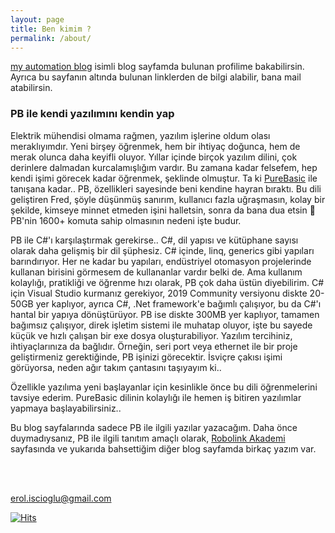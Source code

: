 ```yaml
---
layout: page
title: Ben kimim ?
permalink: /about/
---
```


[my automation blog](https://erolcum.blogspot.com) isimli blog sayfamda bulunan profilime bakabilirsin. Ayrıca bu sayfanın altında bulunan linklerden de bilgi alabilir, bana mail atabilirsin.

### PB ile kendi yazılımını kendin yap

Elektrik mühendisi olmama rağmen, yazılım işlerine oldum olası meraklıyımdır. Yeni birşey öğrenmek, hem bir ihtiyaç doğunca, hem de merak olunca daha keyifli oluyor. Yıllar içinde birçok yazılım dilini, çok derinlere dalmadan kurcalamışlığım vardır. Bu zamana kadar felsefem, hep kendi işimi görecek kadar öğrenmek, şeklinde olmuştur. Ta ki [PureBasic](https://www.purebasic.com) ile tanışana kadar.. PB, özellikleri sayesinde beni kendine hayran bıraktı. Bu dili geliştiren Fred, şöyle düşünmüş sanırım, kullanıcı fazla uğraşmasın, kolay bir şekilde, kimseye minnet etmeden işini halletsin, sonra da bana dua etsin 🙂 PB'nin 1600+ komuta sahip olmasının nedeni işte budur.

PB ile C#'ı karşılaştırmak gerekirse.. C#, dil yapısı ve kütüphane sayısı olarak daha gelişmiş bir dil şüphesiz. C# içinde, linq, generics gibi yapıları barındırıyor. Her ne kadar bu yapıları, endüstriyel otomasyon projelerinde kullanan birisini görmesem de kullananlar vardır belki de. Ama kullanım kolaylığı, pratikliği ve öğrenme hızı olarak, PB çok daha üstün diyebilirim. C# için Visual Studio kurmanız gerekiyor, 2019 Community versiyonu diskte 20-50GB yer kaplıyor, ayrıca C#, .Net framework'e bağımlı çalışıyor, bu da C#'ı hantal bir yapıya dönüştürüyor. PB ise diskte 300MB yer kaplıyor, tamamen bağımsız çalışıyor, direk işletim sistemi ile muhatap oluyor, işte bu sayede küçük ve hızlı çalışan bir exe dosya oluşturabiliyor. Yazılım tercihiniz, ihtiyaçlarınıza da bağlıdır. Örneğin, seri port veya ethernet ile bir proje geliştirmeniz gerektiğinde, PB işinizi görecektir. İsviçre çakısı işimi görüyorsa, neden ağır takım çantasını taşıyayım ki..

Özellikle yazılıma yeni başlayanlar için kesinlikle önce bu dili öğrenmelerini tavsiye ederim. PureBasic dilinin kolaylığı ile hemen iş bitiren yazılımlar yapmaya başlayabilirsiniz..

Bu blog sayfalarında sadece PB ile ilgili yazılar yazacağım. Daha önce duymadıysanız, PB ile ilgili tanıtım amaçlı olarak, [Robolink Akademi](https://akademi.robolinkmarket.com/purebasic-nedir) sayfasında ve yukarıda bahsettiğim diğer blog sayfamda birkaç yazım var.

<br><br>

[erol.iscioglu@gmail.com](mailto:erol.iscioglu@gmail.com)

[![Hits](https://hits.seeyoufarm.com/api/count/incr/badge.svg?url=https%3A%2F%2Ferolcum.github.io%2Fabout%2F&count_bg=%2379C83D&title_bg=%23555555&icon=&icon_color=%23E7E7E7&title=PAGE+VIEWS&edge_flat=false)](https://hits.seeyoufarm.com)

